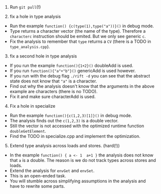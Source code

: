 1. Run `git pull`(!)

2. fix a hole in type analysis
  * Run the example `function() {c(type(1),type("a"))}()` in debug mode.
  * Type returns a character vector (the name of the type). Therefore a `characterc` instruction should be emited.
    But we only see generic `c`.
  * Fix the analysis to remember that `type` returns a `CV` (there is a TODO in `type_analysis.cpp`).

3. fix a second hole in type analysis
  * If you run the example `function(){1+2}()` doubleAdd is used.
  * If you run `function(){"a"+"b"}()` genericAdd is used however.
  * If you run with the debug flag `./rift -d` you can see that the abstract state does not know that `"a"` is a character.
  * Find out why the analysis doesn't know that the arguments in the above example are characters (there is no TODO).
  * Fix it and make sure characterAdd is used.

4. Fix a hole in specialize
  * Run the example `function(){c(1,2,3)[1]}()` in debug mode.
  * The analysis finds out the `c(1,2,3)` is a double vector.
  * Still the vector is not accessed with the optimized runtime function `doubleGetElement`.
  * Find the TODO in specialize.cpp and implement the optimization.

5. Extend type analysis across loads and stores. (hard(!))
  * In the example `function() { a <- 1  a+1 }` the analysis does not know that `a` is a double. The reason is we do not track types across stores and loads.
  * Extend the analysis for `envGet` and `envSet`.
  * This is an open-ended task.
  * You will stumble across simplifying assumptions in the analysis and have to rewrite some parts.

